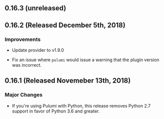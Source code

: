 ## 0.16.3 (unreleased)

## 0.16.2 (Released December 5th, 2018)

### Improvements

- Update provider to v1.9.0

- Fix an issue where `pulumi` would issue a warning that the plugin version was incorrect.

## 0.16.1 (Released Novemeber 13th, 2018)

### Major Changes

- If you're using Pulumi with Python, this release removes Python 2.7 support in favor of Python 3.6 and greater.
